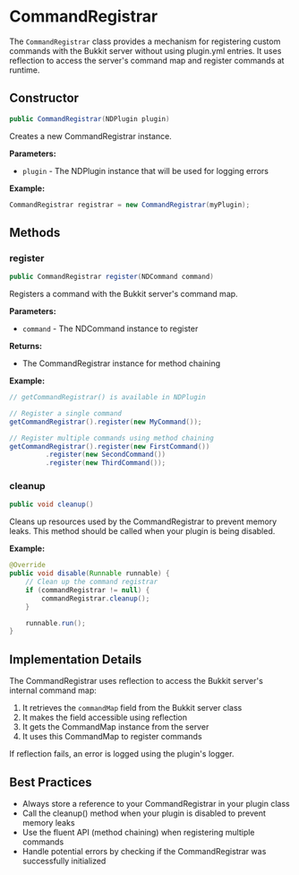 # CommandRegistrar

The `CommandRegistrar` class provides a mechanism for registering custom commands with the Bukkit server without using
plugin.yml entries. It uses reflection to access the server's command map and register commands at runtime.

## Constructor

```java
public CommandRegistrar(NDPlugin plugin)
```

Creates a new CommandRegistrar instance.

**Parameters:**

- `plugin` - The NDPlugin instance that will be used for logging errors

**Example:**

```java
CommandRegistrar registrar = new CommandRegistrar(myPlugin);
```

## Methods

### register

```java
public CommandRegistrar register(NDCommand command)
```

Registers a command with the Bukkit server's command map.

**Parameters:**

- `command` - The NDCommand instance to register

**Returns:**

- The CommandRegistrar instance for method chaining

**Example:**

```java
// getCommandRegistrar() is available in NDPlugin

// Register a single command
getCommandRegistrar().register(new MyCommand());

// Register multiple commands using method chaining
getCommandRegistrar().register(new FirstCommand())
         .register(new SecondCommand())
         .register(new ThirdCommand());
```

### cleanup

```java
public void cleanup()
```

Cleans up resources used by the CommandRegistrar to prevent memory leaks. This method should be called when your plugin
is being disabled.

**Example:**

```java
@Override
public void disable(Runnable runnable) {
    // Clean up the command registrar
    if (commandRegistrar != null) {
        commandRegistrar.cleanup();
    }

    runnable.run();
}
```

## Implementation Details

The CommandRegistrar uses reflection to access the Bukkit server's internal command map:

1. It retrieves the `commandMap` field from the Bukkit server class
2. It makes the field accessible using reflection
3. It gets the CommandMap instance from the server
4. It uses this CommandMap to register commands

If reflection fails, an error is logged using the plugin's logger.

## Best Practices

- Always store a reference to your CommandRegistrar in your plugin class
- Call the cleanup() method when your plugin is disabled to prevent memory leaks
- Use the fluent API (method chaining) when registering multiple commands
- Handle potential errors by checking if the CommandRegistrar was successfully initialized
